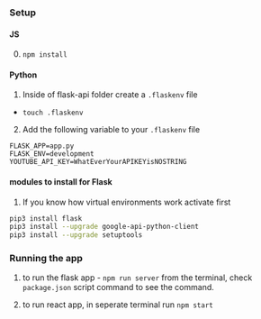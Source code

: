 ### Setup 

#### JS

0. ```npm install```

#### Python

1.  Inside of flask-api folder create a `.flaskenv` file

- `touch .flaskenv`

2.  Add the following variable to your `.flaskenv` file

```
FLASK_APP=app.py
FLASK_ENV=development
YOUTUBE_API_KEY=WhatEverYourAPIKEYisNOSTRING
```

#### modules to install for Flask

1. If you know how virtual environments work activate first


```bash
pip3 install flask
pip3 install --upgrade google-api-python-client
pip3 install --upgrade setuptools
```


### Running the app

1. to run the flask app - `npm run server` from the terminal, check 
`package.json` script command to see the command.

2. to run react app, in seperate terminal run `npm start`


